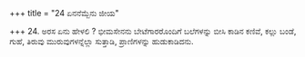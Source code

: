 +++
title = "24 ಏನನೆಮ್ಬೆನು ಜೀಯ"

+++
24. ಅರಸ ಏನು ಹೇಳಲಿ ? ಭೀಮಸೇನನು ಬೇಟೆಗಾರರೊಂದಿಗೆ ಬಲೆಗಳನ್ನು ಬೀಸಿ ಕಾಡಿನ ಕಣಿವೆ, ಕಲ್ಲು ಬಂಡೆ, ಗುಹೆ, ತಿರುವು ಮುರುವುಗಳನ್ನೆಲ್ಲಾ ಸುತ್ತಾಡಿ, ಪ್ರಾಣಿಗಳನ್ನು ಹುಡುಕಾಡಿದನು.